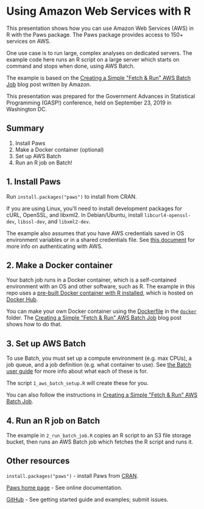 # Using Amazon Web Services with R

This presentation shows how you can use Amazon Web Services (AWS) in R with
the Paws package. The Paws package provides access to 150+ services on AWS.

One use case is to run large, complex analyses on dedicated servers. The 
example code here runs an R script on a large server which starts on command
and stops when done, using AWS Batch.

The example is based on the 
[Creating a Simple "Fetch & Run" AWS Batch Job](https://aws.amazon.com/blogs/compute/creating-a-simple-fetch-and-run-aws-batch-job/)
blog post written by Amazon.

This presentation was prepared for the Government Advances in Statistical
Programming (GASP!) conference, held on September 23, 2019 in Washington DC.

## Summary

1. Install Paws
2. Make a Docker container (optional)
3. Set up AWS Batch
4. Run an R job on Batch!

## 1. Install Paws

Run `install.packages("paws")` to install from CRAN.

If you are using Linux, you'll need to install development packages for 
cURL, OpenSSL, and libxml2. In Debian/Ubuntu, install `libcurl4-openssl-dev`, 
`libssl-dev`, and `libxml2-dev`.

The example also assumes that you have AWS credentials saved in OS environment
variables or in a shared credentials file. See 
[this document](https://github.com/paws-r/paws/blob/master/docs/credentials.md) for more info on authenticating with AWS.

## 2. Make a Docker container

Your batch job runs in a Docker container, which is a self-contained environment 
with an OS and other software, such as R. The example in this repo uses a
[pre-built Docker container with R installed](https://hub.docker.com/r/davidkretch/fetch_and_run),
which is hosted on [Docker Hub](https://hub.docker.com/).

You can make your own Docker container using the [Dockerfile](docker/Dockerfile)
in the [`docker`](docker) folder. The 
[Creating a Simple "Fetch & Run" AWS Batch Job](https://aws.amazon.com/blogs/compute/creating-a-simple-fetch-and-run-aws-batch-job/) 
blog post shows how to do that.

## 3. Set up AWS Batch

To use Batch, you must set up a compute environment (e.g. max CPUs), a job queue, 
and a job definition (e.g. what container to use). See [the Batch user guide](https://docs.aws.amazon.com/batch/latest/userguide/what-is-batch.html) for more info about what each of these is for.

The script `1_aws_batch_setup.R` will create these for you.

You can also follow the instructions in [Creating a Simple "Fetch & Run" AWS Batch Job](https://aws.amazon.com/blogs/compute/creating-a-simple-fetch-and-run-aws-batch-job/).

## 4. Run an R job on Batch

The example in `2_run_batch_job.R` copies an R script to an S3 file storage
bucket, then runs an AWS Batch job which fetches the R script and runs it.

## Other resources

`install.packages("paws")` - install Paws from [CRAN](https://cran.r-project.org/package=paws).

[Paws home page](https://paws-r.github.io) - See online documentation.

[GitHub](https://www.github.com/paws-r/paws) - See getting started guide and
examples; submit issues.
